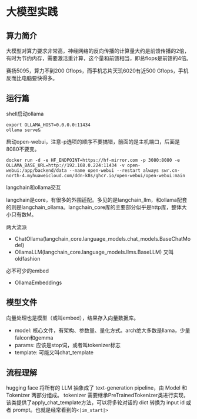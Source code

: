 # 大模型实践

## 算力简介

大模型对算力要求非常高，神经网络的反向传播的计算量大约是前馈传播的2倍，有时为节约内存，需要激活重计算，这个量和前馈相当，即总flops是前馈的4倍。

赛扬5095，算力不到200 Gflops，而手机芯片天玑6020有近500 Gflops，手机反而比电脑要快得多。

## 运行篇

shell启动ollama

```
export OLLAMA_HOST=0.0.0.0:11434
ollama serve&
```

启动open-webui，注意-p选项的顺序不要搞错，前面的是主机端口，后面是8080不要变。

```
docker run -d -e HF_ENDPOINT=https://hf-mirror.com -p 3080:8080 -e OLLAMA_BASE_URL=http://192.168.0.224:11434 -v open-webui:/app/backend/data --name open-webui --restart always swr.cn-north-4.myhuaweicloud.com/ddn-k8s/ghcr.io/open-webui/open-webui:main
```

langchain和ollama交互

langchain是core，有很多的外围适配。多见的是langchain_llm，和ollama配套的则是langchain_ollama。langchain_core库的主要部分似乎是http库，整体大小只有数M。

两大流派

* ChatOllama(langchain_core.language_models.chat_models.BaseChatModel)
* OllamaLLM(langchain_core.language_models.llms.BaseLLM) 又叫oldfashion

必不可少的embed

* OllamaEmbeddings

## 模型文件

向量处理也是模型（或叫embed），结果存入向量数据库。

* model: 核心文件，有架构、参数量、量化方式。arch绝大多数是llama，少量falcon和gemma
* params: 应该是stop词，或者叫tokenizer标志
* template: 可能又叫chat_template

## 流程理解

hugging face 将所有的 LLM 抽象成了 text-generation pipeline，由 Model 和 Tokenizer 两部分组成。
tokenizer 需要继承PreTrainedTokenizer类进行实现，该类提供了apply_chat_template方法，可以将多轮对话的 dict 转换为 input id 或者 prompt。也就是经常看到的`<|im_start|>`
